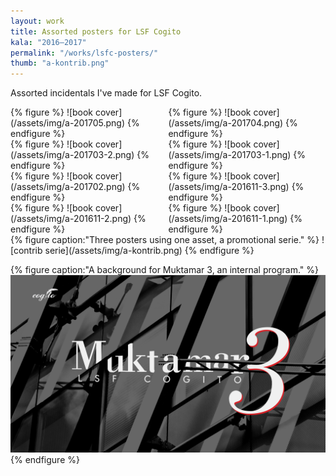 ```yaml
---
layout: work
title: Assorted posters for LSF Cogito
kala: "2016–2017"
permalink: "/works/lsfc-posters/"
thumb: "a-kontrib.png"
---
```


Assorted incidentals I've made for LSF Cogito.

<div style="width: 100%; display: table;">
    <div style="display: table-row">
        <div style="display: table-cell"> {% figure %}
![book cover](/assets/img/a-201705.png)
{% endfigure %}
 </div>
        <div style="display: table-cell;"> {% figure %}
![book cover](/assets/img/a-201704.png)
{% endfigure %}
 </div>
 </div>
    <div style="display: table-row">
        <div style="display: table-cell;"> {% figure %}
![book cover](/assets/img/a-201703-2.png)
{% endfigure %}
 </div>
        <div style="display: table-cell;"> {% figure %}
![book cover](/assets/img/a-201703-1.png)
{% endfigure %}
 </div></div>
     <div style="display: table-row">
        <div style="display: table-cell;"> {% figure %}
![book cover](/assets/img/a-201702.png)
{% endfigure %}
 </div>
        <div style="display: table-cell;"> {% figure %}
![book cover](/assets/img/a-201611-3.png)
{% endfigure %}
 </div></div>
     <div style="display: table-row">
        <div style="display: table-cell;"> {% figure %}
![book cover](/assets/img/a-201611-2.png)
{% endfigure %}
 </div>
        <div style="display: table-cell;"> {% figure %}
![book cover](/assets/img/a-201611-1.png)
{% endfigure %}
 </div></div>
</div>
 {% figure caption:"Three posters using one asset, a promotional serie." %}
 ![contrib serie](/assets/img/a-kontrib.png)
 {% endfigure %}

 {% figure caption:"A background for Muktamar 3, an internal program." %}
 ![contrib serie](/assets/img/a-muk.png)
 {% endfigure %}


